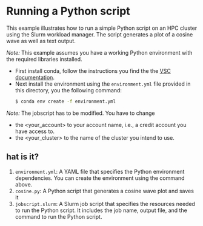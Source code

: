 # Running a Python script

This example illustrates how to run a simple Python script on an HPC cluster
using the Slurm workload manager. The script generates a plot of a cosine wave
as well as text output.

*Note:* This example assumes you have a working Python environment with the
required libraries installed.

* First install conda, follow the instructions you find the the [VSC
  documentation](https://docs.vscentrum.be/).
* Next install the environment using the `environment.yml` file provided in
  this directory, you the following command:
  ```bash
  $ conda env create -f environment.yml
  ```

*Note:* The jobscript has to be modified.  You have to change
* the <your_account> to your account name, i.e., a credit account you have access to.
* the <your_cluster> to the name of the cluster you intend to use.


## hat is it?

1. `environment.yml`: A YAML file that specifies the Python environment
   dependencies.  You can create the environment using the command above.
2. `cosine.py`: A Python script that generates a cosine wave plot and saves it
1. `jobscript.slurm`: A Slurm job script that specifies the resources needed to run the
   Python script.  It includes the job name, output file, and the command to
   run the Python script.
